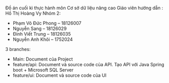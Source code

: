 Đồ án cuối kì thực hành môn Cơ sở dữ liệu nâng cao 
Giáo viên hướng dẫn : Hồ Thị Hoàng Vy
Nhóm 2: 
- Phạm Võ Đức Phong – 18126007
- Nguyễn Sang – 18126029
- Đinh Viết Trung – 18126035
- Nguyễn Anh Khôi – 1752024

3 branches: 
- Main: Document của Project
- feature/api: Document và source code của API. Tạo API với Java Spring boot + Microsoft SQL Server
-  feature/ui: Document và source code của UI   
